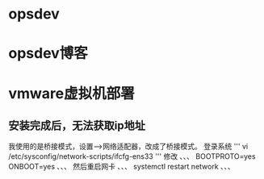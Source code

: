 # opsdev
opsdev博客
==========
# vmware虚拟机部署
## 安装完成后，无法获取ip地址
我使用的是桥接模式，设置-->网络适配器，改成了桥接模式。
登录系统
'''
vi /etc/sysconfig/network-scripts/ifcfg-ens33
'''
修改 
、、、
BOOTPROTO=yes
ONBOOT=yes
、、、
然后重启网卡
、、、
systemctl restart network
、、、

